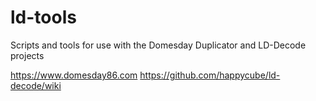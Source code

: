 # ld-tools
Scripts and tools for use with the Domesday Duplicator and LD-Decode projects

https://www.domesday86.com
https://github.com/happycube/ld-decode/wiki

